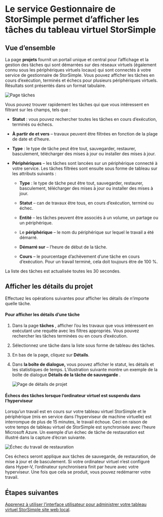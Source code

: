<properties 
   pageTitle="Permet d’afficher et de gérer les tâches de tableau virtuel de StorSimple | Microsoft Azure"
   description="Décrit la page de travaux du service Gestionnaire de StorSimple et comment l’utiliser pour effectuer le suivi des travaux en cours et récentes pour le tableau virtuel StorSimple."
   services="storsimple"
   documentationCenter="NA"
   authors="alkohli"
   manager="carmonm"
   editor=""/>
<tags 
   ms.service="storsimple"
   ms.devlang="NA"
   ms.topic="article"
   ms.tgt_pltfrm="NA"
   ms.workload="na"
   ms.date="06/07/2016"
   ms.author="alkohli" />

# <a name="use-the-storsimple-manager-service-to-view-jobs-for-the-storsimple-virtual-array"></a>Le service Gestionnaire de StorSimple permet d’afficher les tâches du tableau virtuel StorSimple

## <a name="overview"></a>Vue d’ensemble

La page **projets** fournit un portail unique et central pour l’affichage et la gestion des tâches qui sont démarrées sur des réseaux virtuels (également connu sous les périphériques virtuels locaux) qui sont connectés à votre service de gestionnaire de StorSimple. Vous pouvez afficher les tâches en cours d’exécution, terminés et échecs pour plusieurs périphériques virtuels. Résultats sont présentés dans un format tabulaire. 

![Page tâches](./media/storsimple-ova-manage-jobs/ovajobs1.png)

Vous pouvez trouver rapidement les tâches qui que vous intéressent en filtrant sur les champs, tels que :

- **Statut** : vous pouvez rechercher toutes les tâches en cours d’exécution, terminés ou échecs.
- **À partir de et vers** – travaux peuvent être filtrées en fonction de la plage de date et d’heure.
- **Type** : le type de tâche peut être tout, sauvegarder, restaurer, basculement, télécharger des mises à jour ou installer des mises à jour.
- **Périphériques** – les tâches sont lancées sur un périphérique connecté à votre service. Les tâches filtrées sont ensuite sous forme de tableau sur les attributs suivants :

    - **Type** : le type de tâche peut être tout, sauvegarder, restaurer, basculement, télécharger des mises à jour ou installer des mises à jour.

    - **Statut** – can de travaux être tous, en cours d’exécution, terminé ou échec.

    - **Entité** – les tâches peuvent être associés à un volume, un partage ou un périphérique. 

    - Le **périphérique** – le nom du périphérique sur lequel le travail a été démarré.

    - **Démarré sur** – l’heure de début de la tâche.

    - **Cours** – le pourcentage d’achèvement d’une tâche en cours d’exécution. Pour un travail terminé, cela doit toujours être de 100 %.

La liste des tâches est actualisée toutes les 30 secondes.

## <a name="view-job-details"></a>Afficher les détails du projet

Effectuez les opérations suivantes pour afficher les détails de n’importe quelle tâche.

#### <a name="to-view-job-details"></a>Pour afficher les détails d’une tâche

1. Dans la page **tâches** , afficher l’ou les travaux que vous intéressent en exécutant une requête avec les filtres appropriés. Vous pouvez rechercher les tâches terminées ou en cours d’exécution.

2. Sélectionnez une tâche dans la liste sous forme de tableau des tâches.

3. En bas de la page, cliquez sur **Détails**.

4. Dans **la boîte de dialogue,** vous pouvez afficher le statut, les détails et les statistiques de temps. L’illustration suivante montre un exemple de la boîte de dialogue **Détails de la tâche de sauvegarde** .
 
    ![Page de détails de projet](./media/storsimple-ova-manage-jobs/ovajobs2.png)

#### <a name="job-failures-when-the-virtual-machine-is-paused-in-the-hypervisor"></a>Échecs des tâches lorsque l’ordinateur virtuel est suspendu dans l’hyperviseur

Lorsqu’un travail est en cours sur votre tableau virtuel StorSimple et le périphérique (mis en service dans l’hyperviseur de machine virtuelle) est interrompue de plus de 15 minutes, le travail échoue. Ceci en raison de votre temps de tableau virtuel de StorSimple est synchronisée avec l’heure Microsoft Azure. Un exemple d’un échec de tâche de restauration est illustré dans la capture d’écran suivante.

![Échec du travail de restauration](./media/storsimple-ova-manage-jobs/restorejobfailure.png)

Ces échecs seront applique aux tâches de sauvegarde, de restauration, de mise à jour et de basculement. Si votre ordinateur virtuel n’est configuré dans Hyper-V, l’ordinateur synchronisera finit par heure avec votre hyperviseur. Une fois que cela se produit, vous pouvez redémarrer votre travail. 

## <a name="next-steps"></a>Étapes suivantes

[Apprenez à utiliser l’interface utilisateur pour administrer votre tableau virtuel StorSimple site web local](storsimple-ova-web-ui-admin.md).
